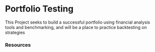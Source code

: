 # Portfolio Testing

This Project seeks to build a successful portfolio using financial analysis tools and benchmarking, and will be a place to practice backtesting on strategies

### Resources

